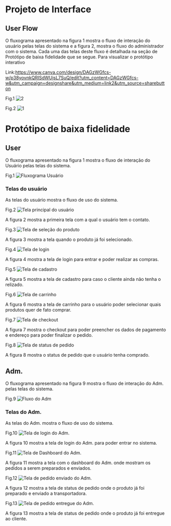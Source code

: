 
# Projeto de Interface

## User Flow

O fluxograma apresentado na figura 1 mostra o fluxo de interação do usuário pelas telas do sistema e a figura 2, mostra o fluxo do administrador com o sistema. Cada uma das telas deste fluxo é detalhada na seção de Protótipo de baixa fidelidade que se segue. Para visualizar o protótipo interativo

Link:https://www.canva.com/design/DAGzWGfcs-w/p38yovnkQRISdWUjsL7SuQ/edit?utm_content=DAGzWGfcs-w&utm_campaign=designshare&utm_medium=link2&utm_source=sharebutton

Fig.1
![2](https://github.com/user-attachments/assets/6c03ab17-6cc0-490e-bca5-3d955201ec20)

Fig.2
![1](https://github.com/user-attachments/assets/69ee64e3-2ded-4330-ab09-f6d9d4d4a616)


# Protótipo de baixa fidelidade


## User

O fluxograma apresentado na figura 1 mostra o fluxo de interação do Usuário pelas telas do sistema.
	
Fig.1
![Fluxograma Usuário](img/prototipodebaixafidelidadeuser.PNG)

### Telas do usuário

As telas do usuário mostra o fluxo de uso do sistema.

Fig.2
![Tela principal do usuário](img/telaprincipaluser.PNG)

A figura 2 mostra a primeira tela com a qual o usuário tem o contato.

Fig.3
![Tela de seleção do produto](img/selecaodeprodutouser.PNG)

A figura 3 mostra a tela quando o produto já foi selecionado.

Fig.4
![Tela de login](img/loginuser.PNG)

A figura 4 mostra a tela de login para entrar e poder realizar as compras.

Fig.5
![Tela de cadastro](img/cadastrouser.PNG)

A figura 5 mostra a tela de cadastro para caso o cliente ainda não tenha o relizado.

Fig.6
![Tela de carrinho](img/carrinhouser.PNG)

A figura 6 mostra a tela de carrinho para o usuário poder selecionar quais produtos quer de fato comprar.

Fig.7
![Tela de checkout](img/checkoutuser.PNG)

A figura 7 mostra o checkout para poder preencher os dados de pagamento e endereço para poder finalizar o pedido.

Fig.8
![Tela de status de pedido](img/statuspedidouser.PNG)

A figura 8 mostra o status de pedido que o usuário tenha comprado.

## Adm.

O fluxograma apresentado na figura 9 mostra o fluxo de interação do Adm. pelas telas do sistema.

Fig.9
![Fluxo do Adm](img/prototipodebaixafidelidadeadm.PNG)

### Telas do Adm.

As telas do Adm. mostra o fluxo de uso do sistema.

Fig.10
![Tela de login do Adm.](img/loginadm.PNG)

A figura 10 mostra a tela de login do Adm. para poder entrar no sistema.

Fig.11
![Tela de Dashboard do Adm.](img/dashboardadm.PNG)

A figura 11 mostra a tela com o dashboard do Adm. onde mostram os pedidos a serem preparados e enviados.

Fig.12
![Tela de pedido enviado do Adm.](img/pedidoenviadoadm.PNG)

A figura 12 mostra a tela de status de pedido onde o produto já foi preparado e enviado a transportadora.

Fig.13
![Tela de pedido entregue do Adm.](img/pedidoentregueadm.PNG)

A figura 13 mostra a tela de status de pedido onde o produto já foi entregue ao cliente.

 



